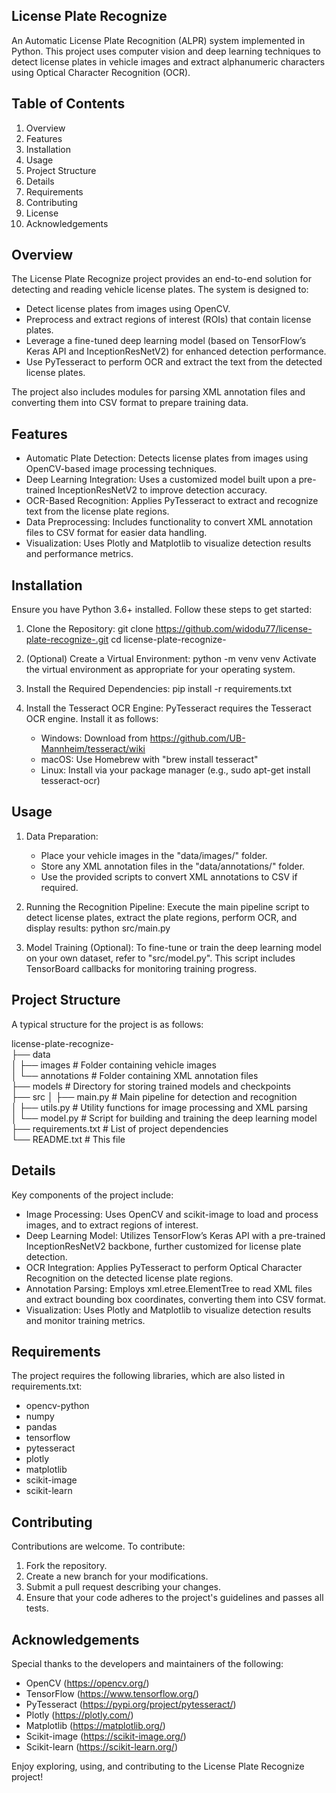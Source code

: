 License Plate Recognize
-----------------------
An Automatic License Plate Recognition (ALPR) system implemented in Python. This project uses computer vision and deep learning techniques to detect license plates in vehicle images and extract alphanumeric characters using Optical Character Recognition (OCR).

Table of Contents
-----------------
1. Overview
2. Features
3. Installation
4. Usage
5. Project Structure
6. Details
7. Requirements
8. Contributing
9. License
10. Acknowledgements

Overview
--------
The License Plate Recognize project provides an end-to-end solution for detecting and reading vehicle license plates. The system is designed to:
- Detect license plates from images using OpenCV.
- Preprocess and extract regions of interest (ROIs) that contain license plates.
- Leverage a fine-tuned deep learning model (based on TensorFlow’s Keras API and InceptionResNetV2) for enhanced detection performance.
- Use PyTesseract to perform OCR and extract the text from the detected license plates.

The project also includes modules for parsing XML annotation files and converting them into CSV format to prepare training data.

Features
--------
- Automatic Plate Detection: Detects license plates from images using OpenCV-based image processing techniques.
- Deep Learning Integration: Uses a customized model built upon a pre-trained InceptionResNetV2 to improve detection accuracy.
- OCR-Based Recognition: Applies PyTesseract to extract and recognize text from the license plate regions.
- Data Preprocessing: Includes functionality to convert XML annotation files to CSV format for easier data handling.
- Visualization: Uses Plotly and Matplotlib to visualize detection results and performance metrics.

Installation
------------
Ensure you have Python 3.6+ installed. Follow these steps to get started:

1. Clone the Repository:
   git clone https://github.com/widodu77/license-plate-recognize-.git
   cd license-plate-recognize-

2. (Optional) Create a Virtual Environment:
   python -m venv venv
   Activate the virtual environment as appropriate for your operating system.

3. Install the Required Dependencies:
   pip install -r requirements.txt

4. Install the Tesseract OCR Engine:
   PyTesseract requires the Tesseract OCR engine. Install it as follows:
   - Windows: Download from https://github.com/UB-Mannheim/tesseract/wiki
   - macOS: Use Homebrew with "brew install tesseract"
   - Linux: Install via your package manager (e.g., sudo apt-get install tesseract-ocr)

Usage
-----
1. Data Preparation:
   - Place your vehicle images in the "data/images/" folder.
   - Store any XML annotation files in the "data/annotations/" folder.
   - Use the provided scripts to convert XML annotations to CSV if required.

2. Running the Recognition Pipeline:
   Execute the main pipeline script to detect license plates, extract the plate regions, perform OCR, and display results:
   python src/main.py

3. Model Training (Optional):
   To fine-tune or train the deep learning model on your own dataset, refer to "src/model.py". This script includes TensorBoard callbacks for monitoring training progress.

Project Structure
-----------------
A typical structure for the project is as follows:

license-plate-recognize-    <br />
├── data        <br />
│   ├── images         # Folder containing vehicle images <br />
│   └── annotations    # Folder containing XML annotation files <br />
├── models             # Directory for storing trained models and checkpoints <br />
├── src
│   ├── main.py        # Main pipeline for detection and recognition <br />
│   ├── utils.py       # Utility functions for image processing and XML parsing <br />
│   └── model.py       # Script for building and training the deep learning model <br />
├── requirements.txt   # List of project dependencies <br />
└── README.txt         # This file


Details
-------
Key components of the project include:

- Image Processing: Uses OpenCV and scikit-image to load and process images, and to extract regions of interest.
- Deep Learning Model: Utilizes TensorFlow’s Keras API with a pre-trained InceptionResNetV2 backbone, further customized for license plate detection.
- OCR Integration: Applies PyTesseract to perform Optical Character Recognition on the detected license plate regions.
- Annotation Parsing: Employs xml.etree.ElementTree to read XML files and extract bounding box coordinates, converting them into CSV format.
- Visualization: Uses Plotly and Matplotlib to visualize detection results and monitor training metrics.

Requirements
------------
The project requires the following libraries, which are also listed in requirements.txt:
- opencv-python
- numpy
- pandas
- tensorflow
- pytesseract
- plotly
- matplotlib
- scikit-image
- scikit-learn

Contributing
------------
Contributions are welcome. To contribute:
1. Fork the repository.
2. Create a new branch for your modifications.
3. Submit a pull request describing your changes.
4. Ensure that your code adheres to the project's guidelines and passes all tests.


Acknowledgements
----------------
Special thanks to the developers and maintainers of the following:
- OpenCV (https://opencv.org/)
- TensorFlow (https://www.tensorflow.org/)
- PyTesseract (https://pypi.org/project/pytesseract/)
- Plotly (https://plotly.com/)
- Matplotlib (https://matplotlib.org/)
- Scikit-image (https://scikit-image.org/)
- Scikit-learn (https://scikit-learn.org/)

Enjoy exploring, using, and contributing to the License Plate Recognize project!
